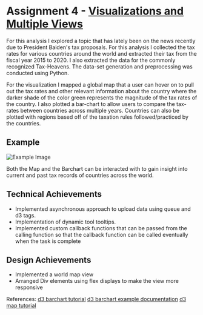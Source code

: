 Assignment 4 - [Visualizations and Multiple Views]()  
===

For this analysis I explored a topic that has lately been on the news recently due to President Baiden's tax proposals. For this analysis I collected the tax rates for various countries around the world and extracted their tax from the fiscal year 2015 to 2020. I also extracted the data for the commonly recognized Tax-Heavens. The data-set generation and preprocessing was conducted using Python.

For the visualization I mapped a global map that a user can hover on to pull out the tax rates and other relevant information about the country where the darker shade of the color green represents the magnitude of the tax rates of the country. I also plotted a bar-chart to allow users to compare the tax-rates between countries across multiple years. Countries can also be plotted with regions based off of the taxation rules followed/practiced by the countries.   

Example
-----------------
![Example Image](./image/screenshot3.png)


Both the Map and the Barchart can be interacted with to gain insight into current and past tax records of countries across the world.

Technical Achievements
------------
- Implemented asynchronous approach to upload data using queue and d3 tags.
- Implementation of dynamic tool tooltips.
- Implemented custom callback functions that can be passed from the calling function so that the callback function can be called eventually when the task is complete

Design Achievements
----------------
- Implemented a world map view
- Arranged Div elements using flex displays to make the view more responsive

References:
[d3 barchart tutorial](https://bl.ocks.org/mbostock/3885304)
[d3 barchart example documentation](https://www.d3-graph-gallery.com/barplot.html)
[d3 map tutorial](https://www.d3-graph-gallery.com/graph/choropleth_hover_effect.html)
